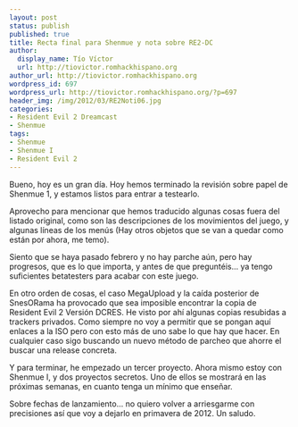 ```yaml
---
layout: post
status: publish
published: true
title: Recta final para Shenmue y nota sobre RE2-DC
author:
  display_name: Tío Víctor
  url: http://tiovictor.romhackhispano.org
author_url: http://tiovictor.romhackhispano.org
wordpress_id: 697
wordpress_url: http://tiovictor.romhackhispano.org/?p=697
header_img: /img/2012/03/RE2Noti06.jpg
categories:
- Resident Evil 2 Dreamcast
- Shenmue
tags:
- Shenmue
- Shenmue I
- Resident Evil 2
---
```

Bueno, hoy es un gran día. Hoy hemos terminado la revisión sobre papel 
de Shenmue 1, y estamos listos para entrar a testearlo.

Aprovecho para mencionar que hemos traducido algunas cosas fuera del listado 
original, como son las descripciones de los movimientos del juego, y algunas 
líneas de los menús (Hay otros objetos que se van a quedar como están por 
ahora, me temo).

Siento que se haya pasado febrero y no hay parche aún, pero hay progresos, que 
es lo que importa, y antes de que preguntéis... ya tengo suficientes betatesters 
para acabar con este juego.

En otro orden de cosas, el caso MegaUpload y la caída posterior de SnesORama ha 
provocado que sea imposible encontrar la copia de Resident Evil 2 Versión DCRES. 
He visto por ahí algunas copias resubidas a trackers privados. Como siempre no 
voy a permitir que se pongan aquí enlaces a la ISO pero con esto más de uno sabe 
lo que hay que hacer. En cualquier caso sigo buscando un nuevo método de parcheo 
que ahorre el buscar una release concreta.

Y para terminar, he empezado un tercer proyecto. Ahora mismo estoy con Shenmue I, 
y dos proyectos secretos. Uno de ellos se mostrará en las próximas semanas, en 
cuanto tenga un mínimo que enseñar.

Sobre fechas de lanzamiento... no quiero volver a arriesgarme con precisiones así 
que voy a dejarlo en primavera de 2012. Un saludo.

